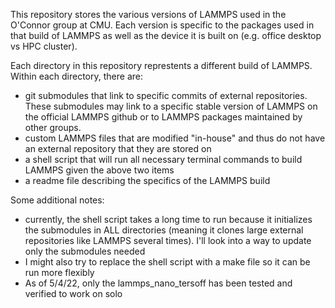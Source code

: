 This repository stores the various versions of LAMMPS used in the O'Connor group at CMU. Each version is specific to the packages used in that build of LAMMPS as well as the device it is built on (e.g. office desktop vs HPC cluster).

Each directory in this repository represtents a different build of LAMMPS. Within each directory, there are:
- git submodules that link to specific commits of external repositories. These submodules may link to a specific stable version of LAMMPS on the official LAMMPS github or to LAMMPS packages maintained by other groups.
- custom LAMMPS files that are modified "in-house" and thus do not have an external repository that they are stored on
- a shell script that will run all necessary terminal commands to build LAMMPS given the above two items
- a readme file describing the specifics of the LAMMPS build

Some additional notes:
- currently, the shell script takes a long time to run because it initializes the submodules in ALL directories (meaning it clones large external repositories like LAMMPS several times). I'll look into a way to update only the submodules needed
- I might also try to replace the shell script with a make file so it can be run more flexibly
- As of 5/4/22, only the lammps_nano_tersoff has been tested and verified to work on solo